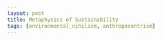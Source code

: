 ```yaml
---
layout: post
title: Metaphysics of Sustainability
tags: [environmental_nihilism, anthropocentrism]
---
```


